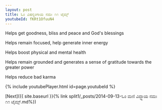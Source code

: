 ```yaml
---
layout: post
title: ಓಂ ವಿಷನ್ನಂಗಾಯ ನಮಃ ೧೧ ಟೈಮ್ಸ್
youtubeId: fKRt1OfuuN4
---
```

 
 
Helps get goodness, bliss and peace and God's blessings
 
Helps remain focused, help generate inner energy 
 
Helps boost physical and mental health 
 
Helps remain grounded and generates a sense of gratitude towards the greater power 
 
Helps reduce bad karma
 
 
 
 


{% include youtubePlayer.html id=page.youtubeId %}
 
[Next]({{ site.baseurl }}{% link  split1/_posts/2014-09-13-ಓಂ ಮಣಿ ವಿದ್ಧ್ಹಾಯ ನಮಃ ೧೧ ಟೈಮ್ಸ್.md%})
 
